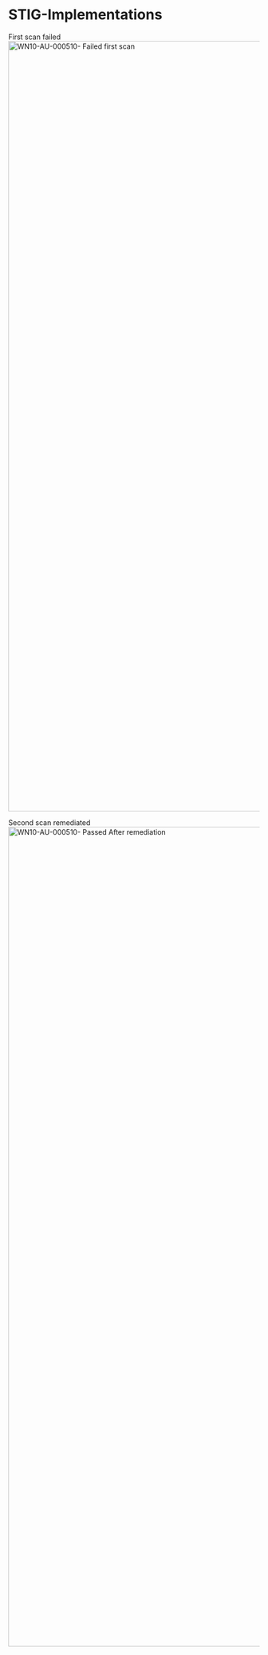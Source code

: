# STIG-Implementations

First scan failed
<img width="1543" alt="WN10-AU-000510- Failed first scan" src="https://github.com/user-attachments/assets/3a165d64-3b59-4cc0-8c1d-4dace5c853cc" />

Second scan remediated
<img width="1642" alt="WN10-AU-000510- Passed After remediation" src="https://github.com/user-attachments/assets/c6c50cad-b1a6-40e7-af19-6038f70495e1" />

